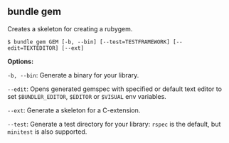 ## bundle gem

Creates a skeleton for creating a rubygem.

```
$ bundle gem GEM [-b, --bin] [--test=TESTFRAMEWORK] [--edit=TEXTEDITOR] [--ext]
```

**Options:**

`-b, --bin`: Generate a binary for your library.

`--edit`: Opens generated gemspec with specified or default text editor to set
`$BUNDLER_EDITOR`, `$EDITOR` or `$VISUAL` env variables.

`--ext`: Generate a skeleton for a C-extension.

`--test`: Generate a test directory for your library: `rspec` is the default,
but `minitest` is also supported.
